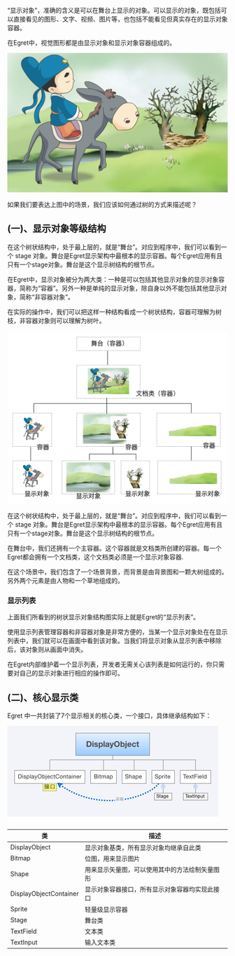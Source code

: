 “显示对象”，准确的含义是可以在舞台上显示的对象。可以显示的对象，既包括可以直接看见的图形、文字、视频、图片等，也包括不能看见但真实存在的显示对象容器。

在Egret中，视觉图形都是由显示对象和显示对象容器组成的。

![](5565305cb440c.png)

如果我们要表达上图中的场景，我们应该如何通过树的方式来描述呢？

## (一)、显示对象等级结构

在这个树状结构中，处于最上层的，就是“舞台”。对应到程序中，我们可以看到一个 stage 对象。舞台是Egret显示架构中最根本的显示容器。每个Egret应用有且只有一个stage对象。舞台是这个显示树结构的根节点。

在Egret中，显示对象被分为两大类：一种是可以包括其他显示对象的显示对象容器，简称为“容器”。另外一种是单纯的显示对象，除自身以外不能包括其他显示对象，简称“非容器对象”。

在实际的操作中，我们可以把这样一种结构看成一个树状结构，容器可理解为树枝，非容器对象则可以理解为树叶。

![](5565305cb55a6.png)

在这个树状结构中，处于最上层的，就是“舞台”。对应到程序中，我们可以看到一个 stage 对象。舞台是Egret显示架构中最根本的显示容器。每个Egret应用有且只有一个stage对象。舞台是这个显示树结构的根节点。

在舞台中，我们还拥有一个主容器。这个容器就是文档类所创建的容器。每一个Egret都会拥有一个文档类，这个文档类必须是一个显示对象容器.

在这个场景中，我们包含了一个场景背景，而背景是由背景图和一颗大树组成的。另外两个元素是由人物和一个草地组成的。

### 显示列表

上面我们所看到的树状显示对象结构图实际上就是Egret的“显示列表”。

使用显示列表管理容器和非容器对象是非常方便的，当某一个显示对象处在在显示列表中，我们就可以在画面中看到该对象。当我们将显示对象从显示列表中移除后，该对象则从画面中消失。

在Egret内部维护着一个显示列表，开发者无需关心该列表是如何运行的，你只需要对自己的显示对象进行相应的操作即可。

## (二)、核心显示类

Egret 中一共封装了7个显示相关的核心类，一个接口，具体继承结构如下：

![](55a31b94726f8.png)

| 类 |  描述 |
|  --- |  --- |
|  DisplayObject | 显示对象基类，所有显示对象均继承自此类 |
|  Bitmap |  位图，用来显示图片 |
|  Shape | 用来显示矢量图，可以使用其中的方法绘制矢量图形 |
|  DisplayObjectContainer |  显示对象容器接口，所有显示对象容器均实现此接口 |
|  Sprite |  轻量级显示容器 |
|  Stage |  舞台类 |
|  TextField |  文本类 |
|  TextInput |  输入文本类 |


